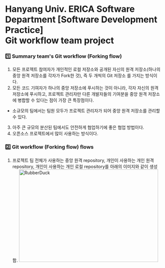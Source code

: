 # Hanyang Univ. ERICA Software Department [Software Development Practice] </br>Git workflow team project

### 1️⃣ Summary team's Git workflow (Forking flow)

1. 모든 프로젝트 참여자가 개인적인 로컬 저장소와 공개된 자신의 원격 저장소(하나의 중앙 원격 저장소를 각자가 Fork한 것), 즉 두 개씩의 Git 저장소 를 가지는 방식이다.  
2. 모든 코드 기여자가 하나의 중앙 저장소에 푸시하는 것이 아니라, 각자 자신의 원격 저장소에 푸시하고, 프로젝트 관리자만 다른 개발자들의 기여분을 중앙 원격 저장소에 병합할 수 있다는 점이 가장 큰 특장점이다.  
  - 소규모의 팀에서는 팀원 모두가 프로젝트 관리자가 되어 중앙 원격 저장소를 관리할 수 있다.
3. 아주 큰 규모의 분산된 팀에서도 안전하게 협업하기에 좋은 협업 방법이다.  
4. 오픈소스 프로젝트에서 많이 사용하는 방식이다.  

### 2️⃣ Git workflow (Forking flow) flows

1. 프로젝트 팀 전체가 사용하는 중앙 원격 repository, 개인이 사용하는 개인 원격 repository, 개인이 사용하는 개인 로컬 repository를 아래의 이미지와 같이 생성함.
<img src="https://drive.google.com/file/d/1IkKhPgOCcrpl5rQ01Uc7thkE4gltxrF2" width="450px" height="300px" title="px(픽셀) 크기 설정" alt="RubberDuck"></img><br/>
